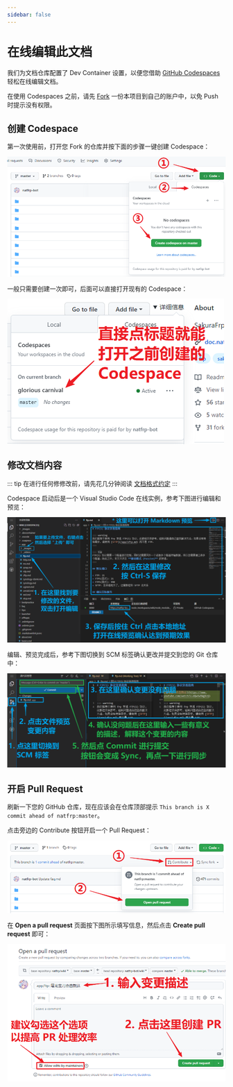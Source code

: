```yaml
---
sidebar: false
---
```


# 在线编辑此文档

我们为文档仓库配置了 Dev Container 设置，以便您借助 [GitHub Codespaces](https://github.com/codespaces) 轻松在线编辑文档。

在使用 Codespaces 之前，请先 [Fork](https://github.com/natfrp/wiki/fork) 一份本项目到自己的账户中，以免 Push 时提示没有权限。

## 创建 Codespace

第一次使用前，打开您 Fork 的仓库并按下面的步骤一键创建 Codespace：

![](./_images/devcontainer-1.png)

一般只需要创建一次即可，后面可以直接打开现有的 Codespace：

![](./_images/devcontainer-2.png)

## 修改文档内容

::: tip
在进行任何修修改前，请先花几分钟阅读 [文档格式约定](./style.md)
:::

Codespace 启动后是一个 Visual Studio Code 在线实例，参考下图进行编辑和预览：

![](./_images/devcontainer-3.png)

编辑、预览完成后，参考下图切换到 SCM 标签确认更改并提交到您的 Git 仓库中：

![](./_images/devcontainer-4.png)

## 开启 Pull Request

刷新一下您的 GitHub 仓库，现在应该会在仓库顶部提示 `This branch is X commit ahead of natfrp:master`。

点击旁边的 Contribute 按钮开启一个 Pull Request：

![](./_images/devcontainer-5.png)

在 **Open a pull request** 页面按下图所示填写信息，然后点击 **Create pull request** 即可：

![](./_images/devcontainer-6.png)
